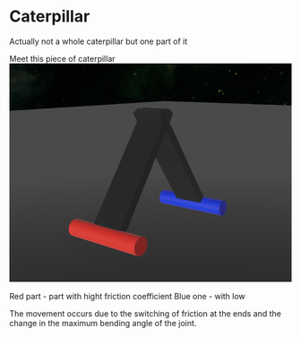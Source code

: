 # Caterpillar
Actually not a whole caterpillar but one part of it 

Meet this piece of caterpillar  
![caterpillart](img/caterpillar.png)

Red part - part with hight friction coefficient
Blue one - with low 

The movement occurs due to the switching of friction at the ends and the change in the maximum bending angle of the joint.
